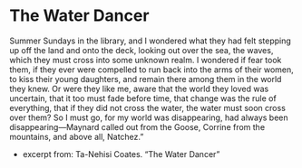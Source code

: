 # The Water Dancer

Summer Sundays in the library, and I wondered what they had felt stepping up off the land and onto the deck, looking out over the sea, the waves, which they must cross into some unknown realm. I wondered if fear took them, if they ever were compelled to run back into the arms of their women, to kiss their young daughters, and remain there among them in the world they knew. Or were they like me, aware that the world they loved was uncertain, that it too must fade before time, that change was the rule of everything, that if they did not cross the water, the water must soon cross over them? So I must go, for my world was disappearing, had always been disappearing—Maynard called out from the Goose, Corrine from the mountains, and above all, Natchez.”

- excerpt from: Ta-Nehisi Coates. “The Water Dancer”